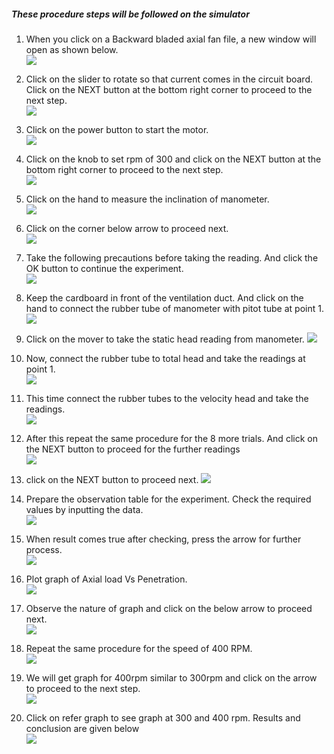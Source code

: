 ##### These procedure steps will be followed on the simulator

1. When you click on a Backward bladed axial fan file, a new window will open as shown below.<br>
<img src="images/R1.PNG"><br>

2. Click on the slider to rotate so that current comes in the circuit board. Click on the NEXT button at the bottom right corner to proceed to the next step.<br>
<img src="images/R2.PNG"><br>

3. Click on the power button to start the motor. <br>
<img src="images/R3.png"><br>

4. Click on the knob to set rpm of 300 and click on the NEXT button at the bottom right corner to proceed to the next step.<br>
<img src="images/R4.PNG"><br>

5. Click on the hand to measure the inclination of manometer.<br>
<img src="images/R5.PNG"><br>

6. Click on the corner below arrow to proceed next.<br>
<img src="images/R6.PNG"><br>

7. Take the following precautions before taking the reading. And click the OK button to continue the experiment.<br>
<img src="images/R7.PNG"><br>

8. Keep the cardboard in front of the ventilation duct. And click on the hand to connect the rubber tube of manometer with pitot tube at point 1.<br>
<img src="images/R8.PNG"><br>

9. Click on the mover to take the static head reading from manometer.
<img src="images/R9.PNG"><br>

9. Now, connect the rubber tube to total head and take the readings at point 1.<br>
<img src="images/R10.PNG"><br>

10. This time connect the rubber tubes to the velocity head and take the readings.<br>
<img src="images/R11.png"><br>

11. After this repeat the same procedure for the 8 more trials. And click on the NEXT button to proceed for the further readings  <br>
<img src="images/R12.PNG"><br>

12. click on the NEXT button to proceed next.
<img src="images/R13.png"><br>

13. Prepare the observation table for the experiment. Check the required values by inputting the data.<br>
<img src="images/R14.png"><br>

14. When result comes true after checking, press the arrow for further process.<br>
<img src="images/R15.png"><br>

15. Plot graph of Axial load Vs Penetration.<br>
<img src="images/R16.PNG"><br>

16. Observe the nature of graph and click on the below arrow to proceed next.<br>
<img src="images/R17.PNG"><br>

17. Repeat the same procedure for the speed of 400 RPM.<br>
<img src="images/R18.PNG"><br>

18. We will get graph for 400rpm similar to 300rpm and click on the arrow to proceed to the next step.<br>
<img src="images/R19.PNG"><br>

19.	Click on refer graph to see graph at 300 and 400 rpm. Results and conclusion are given below<br>
<img src="images/R20.PNG"><br>

